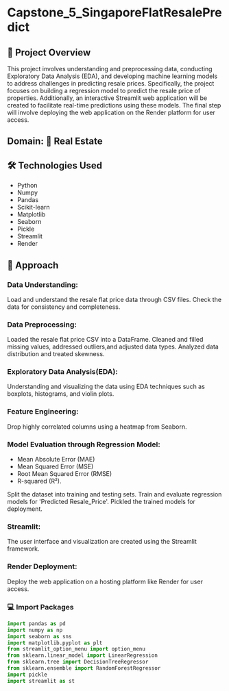 # Capstone_5_SingaporeFlatResalePredict

## :page_with_curl: Project Overview
This project involves understanding and preprocessing data, conducting Exploratory Data Analysis (EDA), and developing machine learning models to address challenges in predicting resale prices. Specifically, the project focuses on building a regression model to predict the resale price of properties. Additionally, an interactive Streamlit web application will be created to facilitate real-time predictions using these models. The final step will involve deploying the web application on the Render platform for user access.

## Domain: :hotel: Real Estate 

## 🛠 Technologies Used
* Python
* Numpy
* Pandas
* Scikit-learn
* Matplotlib
* Seaborn
* Pickle
* Streamlit
* Render

## 📘 Approach

### Data Understanding:
Load and understand the resale flat price data through CSV files.
Check the data for consistency and completeness.

### Data Preprocessing:
Loaded the resale flat price CSV into a DataFrame.
Cleaned and filled missing values, addressed outliers,and adjusted data types.
Analyzed data distribution and treated skewness.

### Exploratory Data Analysis(EDA):
Understanding and visualizing the data using EDA techniques such as boxplots, histograms, and violin plots.

### Feature Engineering:
Drop highly correlated columns using a heatmap from Seaborn.

### Model Evaluation through Regression Model:
* Mean Absolute Error (MAE)
* Mean Squared Error (MSE)
* Root Mean Squared Error (RMSE)
* R-squared (R²).

Split the dataset into training and testing sets.
Train and evaluate regression models for 'Predicted Resale_Price'.
Pickled the trained models for deployment.

### Streamlit:
The user interface and visualization are created using the Streamlit framework.

### Render Deployment:
Deploy the web application on a hosting platform like Render for user access.


### 💻 Import Packages
```python
import pandas as pd
import numpy as np
import seaborn as sns
import matplotlib.pyplot as plt
from streamlit_option_menu import option_menu
from sklearn.linear_model import LinearRegression
from sklearn.tree import DecisionTreeRegressor
from sklearn.ensemble import RandomForestRegressor
import pickle
import streamlit as st
